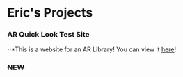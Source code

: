 # Eric's Projects

### AR Quick Look Test Site
⋅⋅*This is a website for an AR Library! You can view it [here](Website.html)!

### ~~NEW~~

